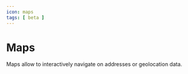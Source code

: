 ```yaml
---
icon: maps
tags: [ beta ]
---
```

# Maps

Maps allow to interactively navigate on addresses or geolocation data.
